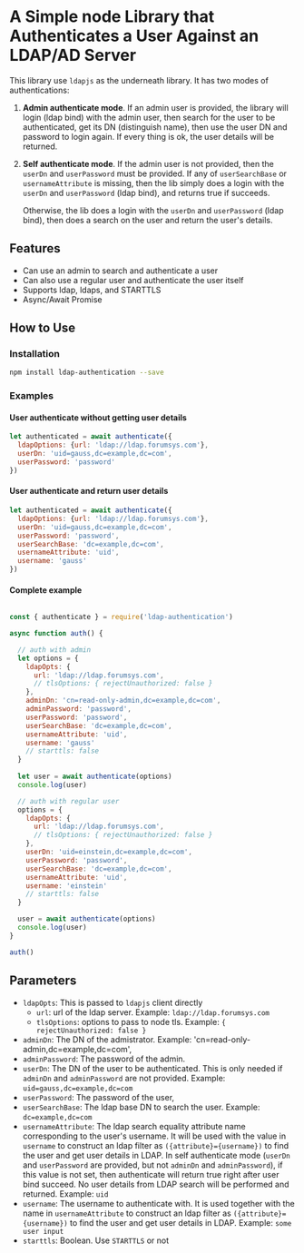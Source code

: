 # A Simple node Library that Authenticates a User Against an LDAP/AD Server

This library use `ldapjs` as the underneath library. It has two modes of authentications:

1. **Admin authenticate mode**. If an admin user is provided, the library will login (ldap bind) with the admin user,
   then search for the user to be authenticated, get its DN (distinguish name), then use
   the user DN and password to login again. If every thing is ok, the user details will
   be returned.

2. **Self authenticate mode**. If the admin user is not provided, then the `userDn` and `userPassword` must be provided.
   If any of `userSearchBase` or `usernameAttribute` is missing, then the lib simply does a login with
   the `userDn` and `userPassword` (ldap bind), and returns true if succeeds.

   Otherwise, the lib does a login with the `userDn` and `userPassword` (ldap bind),
   then does a search on the user and return the user's details.

## Features

* Can use an admin to search and authenticate a user
* Can also use a regular user and authenticate the user itself
* Supports ldap, ldaps, and STARTTLS
* Async/Await Promise

## How to Use

### Installation

```sh
npm install ldap-authentication --save
```

### Examples

#### User authenticate without getting user details

```javascript
let authenticated = await authenticate({
  ldapOptions: {url: 'ldap://ldap.forumsys.com'},
  userDn: 'uid=gauss,dc=example,dc=com',
  userPassword: 'password'
})
```

#### User authenticate and return user details

```javascript
let authenticated = await authenticate({
  ldapOptions: {url: 'ldap://ldap.forumsys.com'},
  userDn: 'uid=gauss,dc=example,dc=com',
  userPassword: 'password',
  userSearchBase: 'dc=example,dc=com',
  usernameAttribute: 'uid',
  username: 'gauss'
})
```

#### Complete example

```javascript

const { authenticate } = require('ldap-authentication')

async function auth() {

  // auth with admin
  let options = {
    ldapOpts: {
      url: 'ldap://ldap.forumsys.com',
      // tlsOptions: { rejectUnauthorized: false }
    },
    adminDn: 'cn=read-only-admin,dc=example,dc=com',
    adminPassword: 'password',
    userPassword: 'password',
    userSearchBase: 'dc=example,dc=com',
    usernameAttribute: 'uid',
    username: 'gauss'
    // starttls: false
  }
  
  let user = await authenticate(options)
  console.log(user)

  // auth with regular user
  options = {
    ldapOpts: {
      url: 'ldap://ldap.forumsys.com',
      // tlsOptions: { rejectUnauthorized: false }
    },
    userDn: 'uid=einstein,dc=example,dc=com',
    userPassword: 'password',
    userSearchBase: 'dc=example,dc=com',
    usernameAttribute: 'uid',
    username: 'einstein'
    // starttls: false
  }

  user = await authenticate(options)
  console.log(user)
}

auth()

```

## Parameters

* `ldapOpts`: This is passed to `ldapjs` client directly
  * `url`: url of the ldap server. Example: `ldap://ldap.forumsys.com`
  * `tlsOptions`: options to pass to node tls. Example: `{ rejectUnauthorized: false }`
* `adminDn`: The DN of the admistrator. Example: 'cn=read-only-admin,dc=example,dc=com',
* `adminPassword`: The password of the admin.
* `userDn`: The DN of the user to be authenticated. This is only needed if `adminDn` and `adminPassword` are not provided.
            Example: `uid=gauss,dc=example,dc=com`
* `userPassword`: The password of the user,
* `userSearchBase`: The ldap base DN to search the user. Example: `dc=example,dc=com`
* `usernameAttribute`: The ldap search equality attribute name corresponding to the user's username.
                       It will be used with the value in `username` to construct an ldap filter as `({attribute}={username})`
                       to find the user and get user details in LDAP.
                       In self authenticate mode (`userDn` and `userPassword` are provided, but not `adminDn` and `adminPassword`),
                       if this value is not set, then authenticate will return true right after user bind succeed. No user details
                       from LDAP search will be performed and returned.
                       Example: `uid`
* `username`: The username to authenticate with. It is used together with the name in `usernameAttribute` 
              to construct an ldap filter as `({attribute}={username})`
              to find the user and get user details in LDAP. Example: `some user input`
* `starttls`: Boolean. Use `STARTTLS` or not
